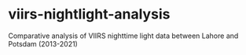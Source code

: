 # viirs-nightlight-analysis
Comparative analysis of VIIRS nighttime light data between Lahore and Potsdam (2013-2021)
